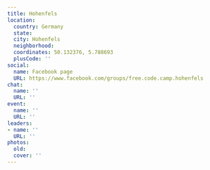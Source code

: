 ```yaml
---
title: Hohenfels
location:
  country: Germany
  state: 
  city: Hohenfels
  neighborhood: 
  coordinates: 50.132376, 5.788693
  plusCode: ''
social:
  name: Facebook page
  URL: https://www.facebook.com/groups/free.code.camp.hohenfels
chat:
  name: ''
  URL: ''
event:
  name: ''
  URL: ''
leaders:
- name: ''
  URL: ''
photos:
  old: 
  cover: ''
---
```

